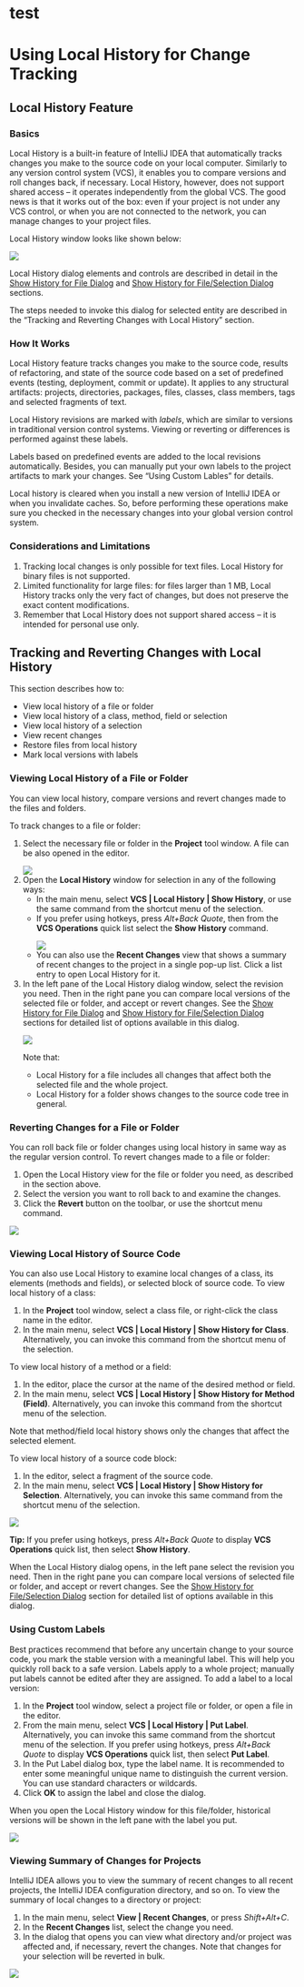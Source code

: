 # test
<h1>Using Local History for Change Tracking</h1>
<h2>Local History Feature</h2>

<h3>Basics</h3>
Local History is a built-in feature of IntelliJ IDEA that automatically tracks changes you make to the source code on your local computer. Similarly to any version control system (VCS), it enables you to compare versions and roll changes back, if necessary. Local History, however, does not support shared access – it operates independently from the global VCS. The good news is that it works out of the box: even if your project is not under any VCS control, or when you are not connected to the network, you can manage changes to your project files.

Local History window looks like shown below:
<p></p>
<img src="images/show_history_dialog.png" align="center">

Local History dialog elements and controls are described in detail in the <a href="https://www.jetbrains.com/help/idea/show-history-for-folder-dialog.html">Show History for File Dialog</a> and <a href="https://www.jetbrains.com/help/idea/show-history-for-file-selection-dialog.html">Show History for File/Selection Dialog</a> sections.

The steps needed to invoke this dialog for selected entity are described in the “Tracking and Reverting Changes with Local History” section.

<h3>How It Works</h3>
Local History feature tracks changes you make to the source code, results of refactoring, and state of the source code based on a set of predefined events (testing, deployment, commit or update). 
It applies to any structural artifacts: projects, directories, packages, files, classes, class members, tags and selected fragments of text. 

Local History revisions are marked with <i>labels</i>, which are similar to versions in traditional version control systems. Viewing or reverting or differences is performed against these labels.

Labels based on predefined events are added to the local revisions automatically. Besides, you can manually put your own labels to the project artifacts to mark your changes. See “Using Custom Lables” for details.

Local history is cleared when you install a new version of IntelliJ IDEA or when you invalidate caches. So, before performing these operations make sure you checked in the necessary changes into your global version control system.

<h3>Considerations and Limitations</h3>
<ol>
 <li>Tracking local changes is only possible for text files. Local History for binary files is not supported.</li>
 <li>Limited functionality for large files: for files larger than 1 MB, Local History tracks only the very fact of changes, but does not preserve the exact content modifications.</li>
<li>Remember that Local History does not support shared access – it is intended for personal use only.</li>
</ol>

<h2>Tracking and Reverting Changes with Local History</h2>
This section describes how to:
<ul>
<li>View local history of a file or folder</li>
<li>View local history of a class, method, field or selection</li>
<li>View local history of a selection</li>
<li>View recent changes</li>
<li>Restore files from local history</li>
<li>Mark local versions with labels</li>
 </ul>

<h3>Viewing Local History of a File or Folder</h3>
You can view local history, compare versions and revert changes made to the files and folders. 

To track changes to a file or folder:
<ol>
<li>Select the necessary file or folder in the <b>Project</b> tool window. A file can be also opened in the editor.
<p></p>
<img src="images/select_folder_in_project.png"> 
</li>
<li>Open the <b>Local History</b> window for selection in any of the following ways:
 <ul>
 <li>In the main menu, select  <b>VCS | Local History | Show History</b>, or use the same command from the shortcut menu of the selection.</li>
 <li>If you prefer using hotkeys, press <i>Alt+Back Quote</i>, then from the <b>VCS Operations</b> quick list select the <b>Show History</b> command.
 <p></p>
 <img src="images/vcs_operations_popup.png">
 </li>
 <li>You can also use the  <b>Recent Changes</b> view that shows a summary of recent changes to the project in a single pop-up list. Click a list entry to open Local History for it.</li>
 </ul>
 <li>In the left pane of the Local History dialog window, select the revision you need. Then in the right pane you can compare local versions of the selected file or folder, and accept or revert changes. See the <a href="https://www.jetbrains.com/help/idea/show-history-for-folder-dialog.html">Show History for File Dialog</a> and <a href="https://www.jetbrains.com/help/idea/show-history-for-file-selection-dialog.html">Show History for File/Selection Dialog</a> sections for detailed list of options available in this dialog.
 <p></p>
<img src="images/show_history_dialog_main.png">

Note that:
 <ul>
  <li>Local History for a file includes all changes that affect both the selected file and the whole project.</li>
  <li>Local History for a folder shows changes to the source code tree in general.</li>
 </ul>
 </ol>
<h3>Reverting Changes for a File or Folder</h3>
You can roll back file or folder changes using local history in same way as the regular version control.
To revert changes made to a file or folder:
<ol>
<li>Open the Local History view for the file or folder you need, as described in the section above.</li>
<li>Select the version you want to roll back to and examine the changes.</li>
<li>Click the <b>Revert</b> button on the toolbar, or use the shortcut menu command.</li>
</ol>
<p></p>
<img src="images/revert_changes.png">

<h3>Viewing Local History of Source Code</h3>
You can also use Local History to examine local changes of a class, its elements (methods and fields), or selected block of source code. 
To view local history of a class:
<ol>
<li>In the <b>Project</b> tool window, select a class file, or right-click the class name in the editor.</li>
<li>In the main menu, select <b>VCS | Local History | Show History for Class</b>. Alternatively, you can invoke this command from the shortcut menu of the selection.</li>
</ol>
<p></p>
To view local history of a method or a field:
<ol>
<li>In the editor, place the cursor at the name of the desired method or field.</li>
<li>In the main menu, select <b>VCS | Local History | Show History for Method (Field)</b>. Alternatively, you can invoke this command from the shortcut menu of the selection.</li>
</ol>
Note that method/field local history shows only the changes that affect the selected element.
<p></p>
To view local history of a source code block:
<ol>
<li>In the editor, select a fragment of the source code.</li>
<li>In the main menu, select <b>VCS | Local History | Show History for Selection</b>. Alternatively, you can invoke this same command from the shortcut menu of the selection.</li>
</ol>
<p></p>
<img src="images/show_history_for_selection.png">
<p></p>
<b>Tip:</b> If you prefer using hotkeys, press <i>Alt+Back Quote</i> to display <b>VCS Operations</b> quick list, then select <b>Show History</b>.
<p></p>
When the Local History dialog opens, in the left pane select the revision you need. Then in the right pane you can compare local versions of selected file or folder, and accept or revert changes. See the <a href="https://www.jetbrains.com/help/idea/show-history-for-file-selection-dialog.html"> Show History for File/Selection Dialog</a> section for detailed list of options available in this dialog.

<h3>Using Custom Labels</h3>
Best practices recommend that before any uncertain change to your source code, you mark the stable version with a meaningful label. This will help you quickly roll back to a safe version.
Labels apply to a whole project; manually put labels cannot be edited after they are assigned.
To add a label to a local version:
<ol>
<li>In the <b>Project</b> tool window, select a project file or folder, or open a file in the editor.</li>
<li>From the main menu, select <b>VCS | Local History | Put Label</b>. Alternatively, you can invoke this same command from the shortcut menu of the selection. If you prefer using hotkeys, press <i>Alt+Back Quote</i> to display <b>VCS Operations</b> quick list, then select <b>Put Label</b>.</li>
<li>In the Put Label dialog box, type the label name. It is recommended to enter some meaningful unique name to distinguish the current version. You can use standard characters or wildcards.</li>
<li>Click <b>OK</b> to assign the label and close the dialog.</li>
</ol>
<p></p>
When you open the Local History window for this file/folder, historical versions will be shown in the left pane with the label you put.
<p></p>
<img src="images/local_history_label_shown.png">

<h3>Viewing Summary of Changes for Projects</h3>
IntelliJ IDEA allows you to view the summary of recent changes to all recent projects, the IntelliJ IDEA configuration directory, and so on. 
To view the summary of local changes to a directory or project:
<ol>
<li>In the main menu, select <b>View | Recent Changes</b>, or press <i>Shift+Alt+C</i>.
<li>In the <b>Recent Changes</b> list, select the change you need.</li>
<li>In the dialog that opens you can view what directory and/or project was affected and, if necessary, revert the changes. Note that changes for your selection will be reverted in bulk. </li>
</ol>
<p></p>
<img src="images/view_recent_changes.png">


